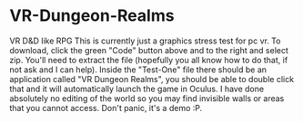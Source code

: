 # VR-Dungeon-Realms
VR D&amp;D like RPG
This is currently just a graphics stress test for pc vr. To download, click the green "Code" button above and to the right and select zip.
You'll need to extract the file (hopefully you all know how to do that, if not ask and I can help).
Inside the "Test-One" file there should be an application called "VR Dungeon Realms", you should be able to double click that and it will automatically launch
the game in Oculus. I have done absolutely no editing of the world so you may find invisible walls or areas that you cannot access. Don't panic, it's a demo :P.
